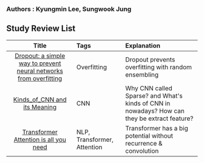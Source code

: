 ### Authors : Kyungmin Lee, Sungwook Jung

## Study Review List
|Title|Tags|Explanation|
 |:------:|:---|:---|
|[Dropout: a simple way to prevent neural networks from overfitting](https://github.com/klee30810/ML-Study/blob/main/DL/Dropout%20A%20Simple%20Way%20to%20Prevent%20Neural%20Networks%20overfitting.md)|Overfitting|Dropout prevents overfitting with random ensembling|
|[Kinds_of_CNN and its Meaning](https://github.com/klee30810/ML-Study/blob/main/DL/Kinds_of_CNN%20and%20its%20Mean%20.md)|CNN|Why CNN called Sparse? and What's kinds of CNN in nowadays? How can they be extract feature?|
|[Transformer Attention is all you need](https://github.com/klee30810/ML-Study/blob/main/DL/Transformer%20Attention%20is%20All%20You%20Need.md)|NLP, Transformer, Attention|Transformer has a big potential without recurrence & convolution|
